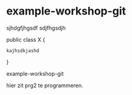 # example-workshop-git

sjhdgfjhgsdf
sdjfhgsdjh


public class X {

	kajhsdkjashd
}

example-workshop-git

hier zit prg2 te programmeren. 
